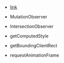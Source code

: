 - [link](https://juejin.cn/post/7028744289890861063)

- MutationObserver
- IntersectionObserver
- getComputedStyle
- getBoundingClientRect
- requestAnimationFrame
